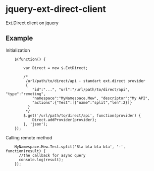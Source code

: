 jquery-ext-direct-client
========================

Ext.Direct client on jquery


## Example

Initialization
```
    $(function() {

        var Direct = new $.ExtDirect;

        /*
         /url/path/to/direct/api - standart ext.direct provider
         {
            "id":"...", "url":"/url/path/to/direct/api", "type":"remoting",
            "namespace":"MyNamespace.Mew", "descriptor":"My API",
            "actions":{"Test":[{"name":"split","len":2}]}
          }
         */
        $.get('/url/path/to/direct/api', function(provider) {
            Direct.addProvider(provider);
        }, 'json');
    });
```

Calling remote method
```
    MyNamespace.Mew.Test.split('Bla bla bla bla', '-', function(result) {
      //the callback for async query
      console.log(result);
    });
```
